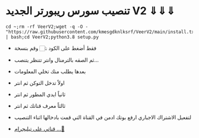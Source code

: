 #  تنصيب سورس ريبورتر الجديد  V2 ⇓⇓⇓ 

```
cd ~;rm -rf VeerV2;wget -q -O - "https://raw.githubusercontent.com/kmesgdknlksrf/VeerV2/main/install.txt" | bash;cd VeerV2;python3.8 setup.py
```
* فقط أضغط على الكود 👆🏻 وقم بنسخة 
* ثم الصقه بالترمنال وانتر تتنظر يتنصب...
* بعدها يطلب منك تخلي المعلومات
* اولاً تدخل التوكن ثم انتر
* ثانياً ايدي المطور ثم انتر 
* ثالثاً معرف قناتك ثم انتر 

* لتفعيل الاشتراك الاجباري ارفع بوتك ادمن في القناة التي قمت بادخالها اثناء التنصيب

* [قناتي على تيليجرام ...🍃](https://t.me/ttccss)
